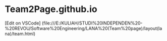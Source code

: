 # Team2Page.github.io

[Edit on VSCode] (file:///E:/KULIAH/STUDI%20INDEPENDEN%20-%20REVOU/Software%20Engineering/LANA%20(Team%20page)/layout(lana)/team.html)
